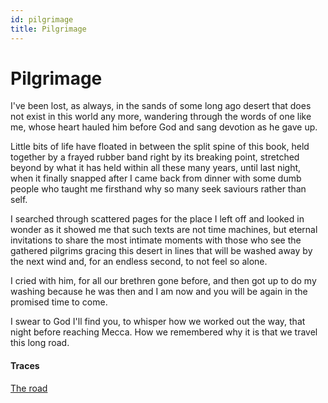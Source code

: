 ```yaml
---
id: pilgrimage
title: Pilgrimage
---
```


# Pilgrimage

I've been lost, as always, in the sands
of some long ago desert that does not exist
in this world any more, wandering
through the words of one like me,
whose heart hauled him before God
and sang devotion as he gave up.

Little bits of life have floated in
between the split spine of this book,
held together by a frayed rubber band
right by its breaking point, stretched
beyond by what it has held within
all these many years, until last night,
when it finally snapped after I came back
from dinner with some dumb people
who taught me firsthand why 
so many seek saviours rather than self.

I searched through scattered pages
for the place I left off and looked in wonder
as it showed me that such texts are
not time machines, but eternal invitations
to share the most intimate moments
with those who see the gathered pilgrims
gracing this desert in lines that will 
be washed away by the next wind and, 
for an endless second,
to not feel so alone.

I cried with him, 
for all our brethren gone before,
and then got up to do my washing
because he was then and I am now
and you will be again
in the promised time to come.

I swear to God I'll find you, 
to whisper how we worked out the way,
that night before reaching Mecca.
How we remembered why it is
that we travel this long road.


#### Traces

[The road](https://www.goodreads.com/book/show/362413.The_Road_to_Mecca)